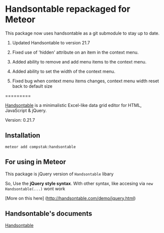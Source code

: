 Handsontable repackaged for Meteor
=========

This package now uses handsontable as a git submodule to stay up to date.

1. Updated Handsontable to version 21.7

2. Fixed use of 'hidden' attribute on an item in the context menu.

3. Added ability to remove and add menu items to the context menu.

4. Added ability to set the width of the context menu.

5. Fixed bug when context menu items changes, context menu width reset back to default size

=========

[Handsontable](http://handsontable.com/) is a minimalistic Excel-like data grid editor for HTML, JavaScript & jQuery.

Version: 0.21.7

## Installation

`meteor add compstak:handsontable`

## For using in Meteor
This package is jQuery version of `Handsontable` libary

So, Use the **jQuery style syntax**. With other syntax, like accesing via `new Handsontable(...)` wont work

[More on this here] (http://handsontable.com/demo/jquery.html)

## Handsontable's documents

[Handsontable](http://handsontable.com/)
